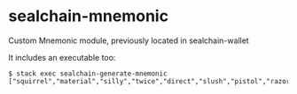 # sealchain-mnemonic

Custom Mnemonic module, previously located in sealchain-wallet

It includes an executable too:
```shell
$ stack exec sealchain-generate-mnemonic
["squirrel","material","silly","twice","direct","slush","pistol","razor","become","junk","kingdom","flee"]
```
